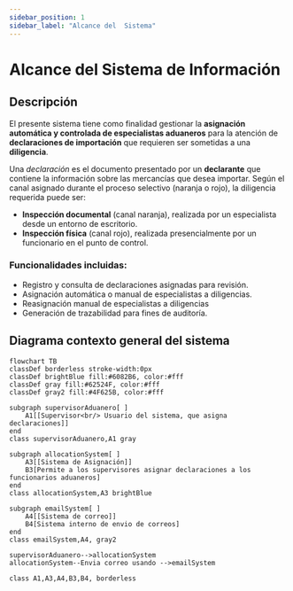 ```yaml
---
sidebar_position: 1
sidebar_label: "Alcance del  Sistema"
---
```


# Alcance del Sistema de Información

## Descripción

El presente sistema tiene como finalidad gestionar la **asignación automática y controlada de especialistas aduaneros** para la atención de **declaraciones de importación** que requieren ser sometidas a una **diligencia**.

Una *declaración* es el documento presentado por un **declarante** que contiene la información sobre las mercancías que desea importar. Según el canal asignado durante el proceso selectivo (naranja o rojo), la diligencia requerida puede ser:

- **Inspección documental** (canal naranja), realizada por un especialista desde un entorno de escritorio.
- **Inspección física** (canal rojo), realizada presencialmente por un funcionario en el punto de control.

### Funcionalidades incluidas:
- Registro y consulta de declaraciones asignadas para revisión.
- Asignación automática o manual de especialistas a diligencias.
- Reasignación manual de especialistas a diligencias
- Generación de trazabilidad para fines de auditoría.


## Diagrama contexto general del sistema

```mermaid
flowchart TB
classDef borderless stroke-width:0px
classDef brightBlue fill:#6082B6, color:#fff
classDef gray fill:#62524F, color:#fff
classDef gray2 fill:#4F625B, color:#fff

subgraph supervisorAduanero[ ]
    A1[[Supervisor<br/> Usuario del sistema, que asigna declaraciones]]
end
class supervisorAduanero,A1 gray

subgraph allocationSystem[ ]
    A3[[Sistema de Asignación]]
    B3[Permite a los supervisores asignar declaraciones a los funcionarios aduaneros]
end
class allocationSystem,A3 brightBlue

subgraph emailSystem[ ]
    A4[[Sistema de correo]]
    B4[Sistema interno de envio de correos]
end
class emailSystem,A4, gray2

supervisorAduanero-->allocationSystem
allocationSystem--Envia correo usando -->emailSystem

class A1,A3,A4,B3,B4, borderless
```